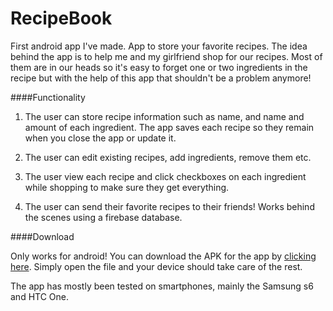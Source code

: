 # RecipeBook
First android app I've made. App to store your favorite recipes.
The idea behind the app is to help me and my girlfriend shop for our recipes.
Most of them are in our heads so it's easy to forget one or two ingredients in the recipe but with the help of this app
that shouldn't be a problem anymore!

####Functionality

1. The user can store recipe information such as name, and name and amount of each ingredient.
The app saves each recipe so they remain when you close the app or update it.

2. The user can edit existing recipes, add ingredients, remove them etc.

3. The user view each recipe and click checkboxes on each ingredient while shopping to make sure they get everything.

4. The user can send their favorite recipes to their friends! Works behind the scenes using a firebase database.

####Download

Only works for android!
You can download the APK for the app by [clicking here](https://github.com/AxlLind/RecipeBook/raw/master/RecipeBook.apk).
Simply open the file and your device should take care of the rest.

The app has mostly been tested on smartphones, mainly the Samsung s6 and HTC One.
